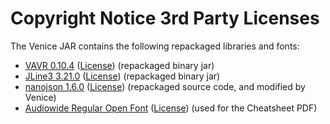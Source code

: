 # Copyright Notice 3rd Party Licenses

The Venice JAR contains the following repackaged libraries and fonts:

* [VAVR 0.10.4](https://github.com/vavr-io/vavr)  ([License](https://raw.githubusercontent.com/vavr-io/vavr/master/LICENSE)) (repackaged binary jar)
* [JLine3 3.21.0](https://github.com/jline/jline3)  ([License](https://raw.githubusercontent.com/jline/jline3/master/LICENSE.txt)) (repackaged binary jar)
* [nanojson 1.6.0](https://github.com/mmastrac/nanojson)  ([License](https://www.apache.org/licenses/LICENSE-2.0.txt)) (repackaged source code, and modified by Venice)
* [Audiowide Regular Open Font](https://fonts.google.com/?query=audiowide)   ([License](https://scripts.sil.org/cms/scripts/page.php?site_id=nrsi&id=OFL#9eda48a4)) (used for the Cheatsheet PDF)
